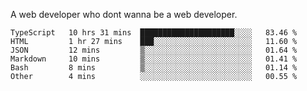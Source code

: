 A web developer who dont wanna be a web developer.

<!--START_SECTION:waka-->

```text
TypeScript   10 hrs 31 mins  █████████████████████░░░░   83.46 %
HTML         1 hr 27 mins    ███░░░░░░░░░░░░░░░░░░░░░░   11.60 %
JSON         12 mins         ▒░░░░░░░░░░░░░░░░░░░░░░░░   01.64 %
Markdown     10 mins         ▒░░░░░░░░░░░░░░░░░░░░░░░░   01.41 %
Bash         8 mins          ▒░░░░░░░░░░░░░░░░░░░░░░░░   01.14 %
Other        4 mins          ░░░░░░░░░░░░░░░░░░░░░░░░░   00.55 %
```

<!--END_SECTION:waka-->
